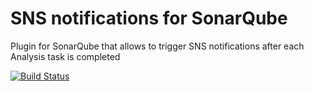 # SNS notifications for SonarQube
Plugin for SonarQube that allows to trigger SNS notifications after each Analysis task is completed

[![Build Status](https://travis-ci.com/afesguerra/sonarqube-sns-notifier-plugin.svg?branch=master)](https://travis-ci.com/afesguerra/sonarqube-sns-notifier-plugin)
